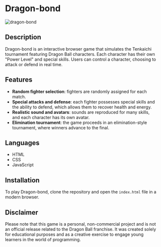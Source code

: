 # Dragon-bond

![dragon-bond](https://github.com/giovannimanetti11/Dragon-bond/assets/38654312/af1daeb2-9e66-4d51-af4e-655ee72029d2)


## Description
Dragon-bond is an interactive browser game that simulates the Tenkaichi tournament featuring Dragon Ball characters. Each character has their own "Power Level" and special skills. 
Users can control a character, choosing to attack or defend in real time.

## Features
- **Random fighter selection**: fighters are randomly assigned for each match.
- **Special attacks and defense**: each fighter possesses special skills and the ability to defend, which allows them to recover health and energy.
- **Realistic sound and avatars**: sounds are reproduced for many skills, and each character has its own avatar.
- **Elimination tournament**: the game proceeds in an elimination-style tournament, where winners advance to the final.

## Languages
- HTML
- CSS
- JavaScript

## Installation
To play Dragon-bond, clone the repository and open the `index.html` file in a modern browser.

## Disclaimer
Please note that this game is a personal, non-commercial project and is not an official release related to the Dragon Ball franchise. It was created solely for educational purposes and as a creative exercise to engage young learners in the world of programming.
